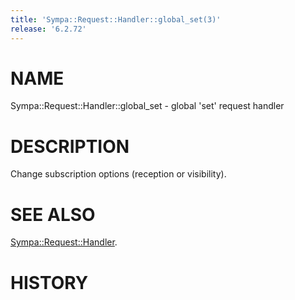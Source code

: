 ```yaml
---
title: 'Sympa::Request::Handler::global_set(3)'
release: '6.2.72'
---
```


# NAME

Sympa::Request::Handler::global\_set - global 'set' request handler

# DESCRIPTION

Change subscription options (reception or visibility).

# SEE ALSO

[Sympa::Request::Handler](./Sympa-Request-Handler.3.md).

# HISTORY
